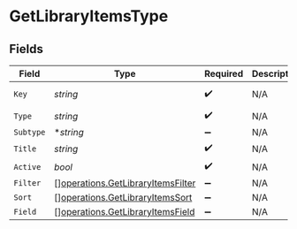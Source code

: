 # GetLibraryItemsType


## Fields

| Field                                                                                  | Type                                                                                   | Required                                                                               | Description                                                                            | Example                                                                                |
| -------------------------------------------------------------------------------------- | -------------------------------------------------------------------------------------- | -------------------------------------------------------------------------------------- | -------------------------------------------------------------------------------------- | -------------------------------------------------------------------------------------- |
| `Key`                                                                                  | *string*                                                                               | :heavy_check_mark:                                                                     | N/A                                                                                    | /library/sections/2/all?type=2                                                         |
| `Type`                                                                                 | *string*                                                                               | :heavy_check_mark:                                                                     | N/A                                                                                    | filter                                                                                 |
| `Subtype`                                                                              | **string*                                                                              | :heavy_minus_sign:                                                                     | N/A                                                                                    | clip                                                                                   |
| `Title`                                                                                | *string*                                                                               | :heavy_check_mark:                                                                     | N/A                                                                                    | TV Shows                                                                               |
| `Active`                                                                               | *bool*                                                                                 | :heavy_check_mark:                                                                     | N/A                                                                                    | false                                                                                  |
| `Filter`                                                                               | [][operations.GetLibraryItemsFilter](../../models/operations/getlibraryitemsfilter.md) | :heavy_minus_sign:                                                                     | N/A                                                                                    |                                                                                        |
| `Sort`                                                                                 | [][operations.GetLibraryItemsSort](../../models/operations/getlibraryitemssort.md)     | :heavy_minus_sign:                                                                     | N/A                                                                                    |                                                                                        |
| `Field`                                                                                | [][operations.GetLibraryItemsField](../../models/operations/getlibraryitemsfield.md)   | :heavy_minus_sign:                                                                     | N/A                                                                                    |                                                                                        |